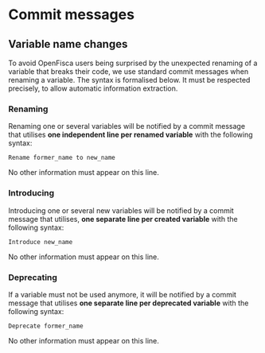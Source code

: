 # Commit messages

## Variable name changes

To avoid OpenFisca users being surprised by the unexpected renaming of a variable that breaks their code, we use standard commit messages when renaming a variable. The syntax is formalised below. It must be respected precisely, to allow automatic information extraction.

### Renaming

Renaming one or several variables will be notified by a commit message that utilises **one independent line per renamed variable** with the following syntax:

```text
Rename former_name to new_name
```

No other information must appear on this line.

### Introducing

Introducing one or several new variables will be notified by a commit message that utilises, **one separate line per created variable** with the following syntax:

```text
Introduce new_name
```

No other information must appear on this line.

### Deprecating

If a variable must not be used anymore, it will be notified by a commit message that utilises **one separate line per deprecated variable** with the following syntax:

```text
Deprecate former_name
```

No other information must appear on this line.
